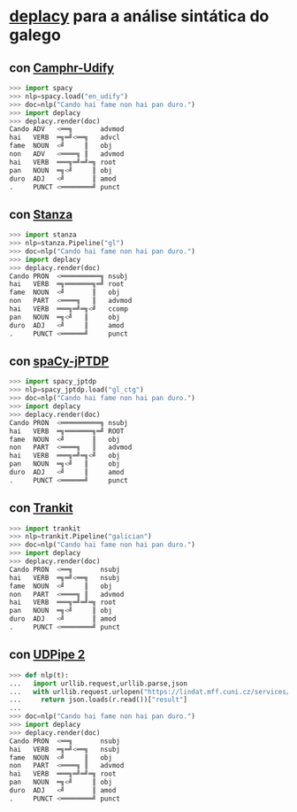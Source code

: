 # [deplacy](https://koichiyasuoka.github.io/deplacy/) para a análise sintática do galego

## con [Camphr-Udify](https://camphr.readthedocs.io/en/stable/notes/udify.html)

```py
>>> import spacy
>>> nlp=spacy.load("en_udify")
>>> doc=nlp("Cando hai fame non hai pan duro.")
>>> import deplacy
>>> deplacy.render(doc)
Cando ADV   <══╗       advmod
hai   VERB  ═╗═╝<══╗   advcl
fame  NOUN  <╝     ║   obj
non   ADV   <════╗ ║   advmod
hai   VERB  ═══╗═╝═╝═╗ root
pan   NOUN  ═╗<╝     ║ obj
duro  ADJ   <╝       ║ amod
.     PUNCT <════════╝ punct
```

## con [Stanza](https://stanfordnlp.github.io/stanza)

```py
>>> import stanza
>>> nlp=stanza.Pipeline("gl")
>>> doc=nlp("Cando hai fame non hai pan duro.")
>>> import deplacy
>>> deplacy.render(doc)
Cando PRON  <══════════╗ nsubj
hai   VERB  ═╗═══════╗═╝ root
fame  NOUN  <╝       ║   obj
non   PART  <════╗   ║   advmod
hai   VERB  ═══╗═╝═╗<╝   ccomp
pan   NOUN  ═╗<╝   ║     obj
duro  ADJ   <╝     ║     amod
.     PUNCT <══════╝     punct
```

## con [spaCy-jPTDP](https://github.com/KoichiYasuoka/spaCy-jPTDP)

```py
>>> import spacy_jptdp
>>> nlp=spacy_jptdp.load("gl_ctg")
>>> doc=nlp("Cando hai fame non hai pan duro.")
>>> import deplacy
>>> deplacy.render(doc)
Cando PRON  <══════════╗ nsubj
hai   VERB  ═╗═══════╗═╝ ROOT
fame  NOUN  <╝       ║   obj
non   PART  <════╗   ║   advmod
hai   VERB  ═══╗═╝═╗<╝   obj
pan   NOUN  ═╗<╝   ║     obj
duro  ADJ   <╝     ║     amod
.     PUNCT <══════╝     punct
```

## con [Trankit](https://github.com/nlp-uoregon/trankit)

```py
>>> import trankit
>>> nlp=trankit.Pipeline("galician")
>>> doc=nlp("Cando hai fame non hai pan duro.")
>>> import deplacy
>>> deplacy.render(doc)
Cando PRON  <══╗       nsubj
hai   VERB  ═╗═╝<══╗   nsubj
fame  NOUN  <╝     ║   obj
non   PART  <════╗ ║   advmod
hai   VERB  ═══╗═╝═╝═╗ root
pan   NOUN  ═╗<╝     ║ obj
duro  ADJ   <╝       ║ amod
.     PUNCT <════════╝ punct
```


## con [UDPipe 2](http://ufal.mff.cuni.cz/udpipe/2)

```py
>>> def nlp(t):
...   import urllib.request,urllib.parse,json
...   with urllib.request.urlopen("https://lindat.mff.cuni.cz/services/udpipe/api/process?model=gl&tokenizer&tagger&parser&data="+urllib.parse.quote(t)) as r:
...     return json.loads(r.read())["result"]
...
>>> doc=nlp("Cando hai fame non hai pan duro.")
>>> import deplacy
>>> deplacy.render(doc)
Cando PRON  <══╗       nsubj
hai   VERB  ═╗═╝<══╗   nsubj
fame  NOUN  <╝     ║   obj
non   PART  <════╗ ║   advmod
hai   VERB  ═══╗═╝═╝═╗ root
pan   NOUN  ═╗<╝     ║ obj
duro  ADJ   <╝       ║ amod
.     PUNCT <════════╝ punct
```

